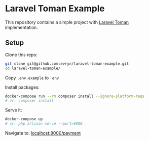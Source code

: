 # Laravel Toman Example
This repository contains a simple project with [Laravel Toman](https://github.com/evryn/laravel-toman) implementation.

## Setup
Clone this repo:
```bash
git clone git@github.com:evryn/laravel-toman-example.git
cd laravel-toman-example/
```

Copy `.env.example` to `.env`

Install packages:
```bash
docker-compose run --rm composer install --ignore-platform-reqs
# or: composer install 
```

Serve it:
```bash
docker-compose up
# or: php artisan serve --port=8000
```

Navigate to:
[localhost:8000/payment](localhost:8000/payment)
